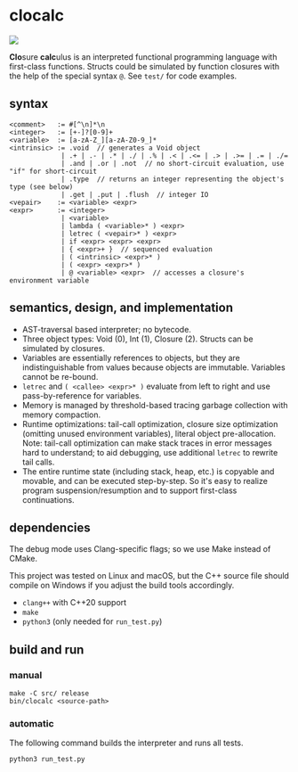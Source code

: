 # clocalc

![](https://github.com/sdingcn/clocalc/actions/workflows/run_test.yml/badge.svg)

**Clo**sure **calc**ulus is an interpreted functional programming language
with first-class functions.
Structs could be simulated by function closures
with the help of the special syntax `@`.
See `test/` for code examples.

## syntax

```
<comment>   := #[^\n]*\n
<integer>   := [+-]?[0-9]+
<variable>  := [a-zA-Z_][a-zA-Z0-9_]*
<intrinsic> := .void  // generates a Void object
             | .+ | .- | .* | ./ | .% | .< | .<= | .> | .>= | .= | ./=
             | .and | .or | .not  // no short-circuit evaluation, use "if" for short-circuit
             | .type  // returns an integer representing the object's type (see below)
             | .get | .put | .flush  // integer IO
<vepair>    := <variable> <expr>
<expr>      := <integer>
             | <variable>
             | lambda ( <variable>* ) <expr>
             | letrec ( <vepair>* ) <expr>
             | if <expr> <expr> <expr>
             | { <expr>+ }  // sequenced evaluation
             | ( <intrinsic> <expr>* )
             | ( <expr> <expr>* )
             | @ <variable> <expr>  // accesses a closure's environment variable
```

## semantics, design, and implementation

+ AST-traversal based interpreter; no bytecode.
+ Three object types: Void (0), Int (1), Closure (2). Structs can be simulated by closures.
+ Variables are essentially references to objects,
  but they are indistinguishable from values because objects are immutable.
  Variables cannot be re-bound.
+ `letrec` and `( <callee> <expr>* )` evaluate from left to right
  and use pass-by-reference for variables.
+ Memory is managed by threshold-based tracing garbage collection with memory compaction.
+ Runtime optimizations: tail-call optimization,
  closure size optimization (omitting unused environment variables),
  literal object pre-allocation.
  Note: tail-call optimization can make stack traces in error messages hard to understand;
  to aid debugging, use additional `letrec` to rewrite tail calls.
+ The entire runtime state (including stack, heap, etc.)
  is copyable and movable, and can be executed step-by-step.
  So it's easy to realize program suspension/resumption and to support
  first-class continuations.

## dependencies

The debug mode uses Clang-specific flags;
so we use Make instead of CMake.

This project was tested on Linux and macOS,
but the C++ source file should compile on Windows
if you adjust the build tools accordingly.

+ `clang++` with C++20 support
+ `make`
+ `python3` (only needed for `run_test.py`)

## build and run

### manual

```
make -C src/ release
bin/clocalc <source-path>
```

### automatic

The following command builds the interpreter and runs all tests.

```
python3 run_test.py
```
